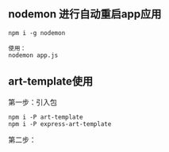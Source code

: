 ## nodemon 进行自动重启app应用

```
npm i -g nodemon

使用：
nodemon app.js
```

## art-template使用

第一步：引入包
```
npm i -P art-template
npm i -P express-art-template
```

第二步：
